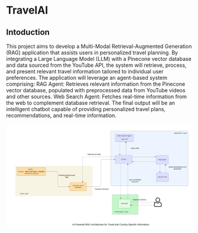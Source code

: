 # TravelAI

## Intoduction
This project aims to develop a Multi-Modal Retrieval-Augmented Generation (RAG) application that assists users in personalized travel planning. By integrating a Large Language Model (LLM) with a Pinecone vector database and data sourced from the YouTube API, the system will retrieve, process, and present relevant travel information tailored to individual user preferences. The application will leverage an agent-based system comprising:
RAG Agent: Retrieves relevant information from the Pinecone vector database, populated with preprocessed data from YouTube videos and other sources.
Web Search Agent: Fetches real-time information from the web to complement database retrieval.
The final output will be an intelligent chatbot capable of providing personalized travel plans, recommendations, and real-time information.

![Architecture Diagram](./Images/Arch_Diagram.png)

